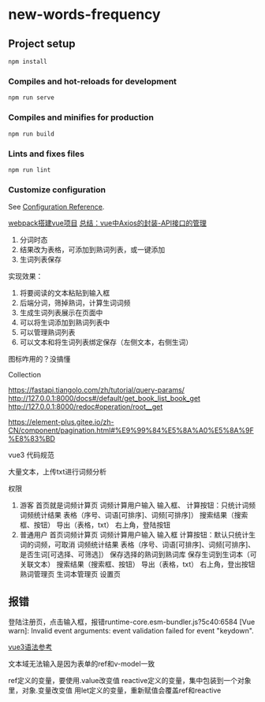 # new-words-frequency

## Project setup
```
npm install
```

### Compiles and hot-reloads for development
```
npm run serve
```

### Compiles and minifies for production
```
npm run build
```

### Lints and fixes files
```
npm run lint
```

### Customize configuration
See [Configuration Reference](https://cli.vuejs.org/config/).


[webpack搭建vue项目](https://www.jianshu.com/p/d56425fc6c23)
[总结：vue中Axios的封装-API接口的管理](https://www.jianshu.com/p/5e578b046577)


1. 分词时态
2. 结果改为表格，可添加到熟词列表，或一键添加
3. 生词列表保存

实现效果：
1. 将要阅读的文本粘贴到输入框
2. 后端分词，筛掉熟词，计算生词词频
3. 生成生词列表展示在页面中
4. 可以将生词添加到熟词列表中
5. 可以管理熟词列表
6. 可以文本和将生词列表绑定保存（左侧文本，右侧生词）



图标咋用的？没搞懂

Collection

<el-icon><folder-add /></el-icon>
<el-icon><plus /></el-icon>





https://fastapi.tiangolo.com/zh/tutorial/query-params/
http://127.0.0.1:8000/docs#/default/get_book_list_book_get
http://127.0.0.1:8000/redoc#operation/root__get


https://element-plus.gitee.io/zh-CN/component/pagination.html#%E9%99%84%E5%8A%A0%E5%8A%9F%E8%83%BD


vue3
代码规范

大量文本，上传txt进行词频分析


权限
1. 游客
	首页就是词频计算页
		词频计算用户输入
			输入框、
			计算按钮：只统计词频
		词频统计结果
			表格（序号、词语[可排序]、词频[可排序]）
			搜索结果（搜索框、按钮）
			导出（表格，txt）
		右上角，登陆按钮
2. 普通用户
	首页词频计算页
		词频计算用户输入
			输入框
			计算按钮：默认只统计生词的词频，可取消
		词频统计结果
			表格（序号、词语[可排序]、词频[可排序]、是否生词[可选择、可筛选]）
			保存选择的熟词到熟词库
			保存生词到生词本（可关联文本）
			搜索结果（搜索框、按钮）
			导出（表格，txt）
		右上角，登出按钮
	熟词管理页
	生词本管理页
	设置页



报错
- 
登陆注册页，点击输入框，报错runtime-core.esm-bundler.js?5c40:6584
[Vue warn]: Invalid event arguments: event validation failed for event "keydown".




[vue3语法参考](https://juejin.cn/post/7031086963214483492)


文本域无法输入是因为表单的ref和v-model一致

ref定义的变量，要使用.value改变值
reactive定义的变量，集中包装到一个对象里，对象.变量改变值
用let定义的变量，重新赋值会覆盖ref和reactive
